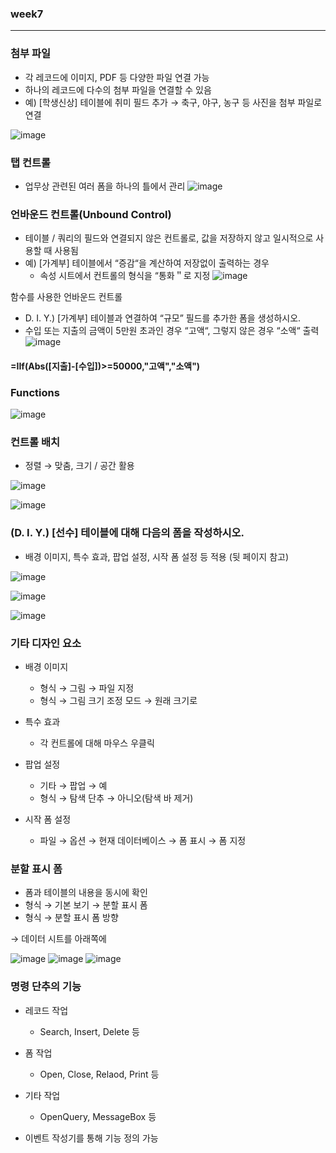 
### week7
----------------
### 첨부 파일
- 각 레코드에 이미지, PDF 등 다양한 파일 연결 가능
- 하나의 레코드에 다수의 첨부 파일을 연결할 수 있음
- 예) [학생신상] 테이블에 취미 필드 추가 → 축구, 야구, 농구 등 사진을 첨부 파일로 연결

![image](https://user-images.githubusercontent.com/97229292/167518053-4a829f5a-bbb1-4738-9c73-7cf70e242aba.png)

### 탭 컨트롤
- 업무상 관련된 여러 폼을 하나의 틀에서 관리
![image](https://user-images.githubusercontent.com/97229292/167518326-1a39a4f1-0cbf-4618-b740-58139aefa9d4.png)


### 언바운드 컨트롤(Unbound Control)
 - 테이블 / 쿼리의 필드와 연결되지 않은 컨트롤로, 값을 저장하지 않고 일시적으로 사용할 때 사용됨
 - 예) [가계부] 테이블에서 “증감“을 계산하여 저장없이 출력하는 경우
    - 속성 시트에서 컨트롤의 형식을 “통화＂로 지정
![image](https://user-images.githubusercontent.com/97229292/167518867-699106b8-53c9-4298-ac67-672b48b95740.png)

함수를 사용한 언바운드 컨트롤
- D. I. Y.) [가계부] 테이블과 연결하여 “규모” 필드를 추가한 폼을 생성하시오.
 - 수입 또는 지출의 금액이 5만원 초과인 경우 “고액“, 그렇지 않은 경우 “소액“ 출력
![image](https://user-images.githubusercontent.com/97229292/167519663-8c0810f1-067d-42a8-83fc-006ded40be20.png)


#### =IIf(Abs([지출]-[수입])>=50000,"고액","소액")


### Functions
![image](https://user-images.githubusercontent.com/97229292/167519757-56123f95-7496-4007-b80e-623ef6aea040.png)

### 컨트롤 배치
- 정렬 → 맞춤,  크기 / 공간 활용

![image](https://user-images.githubusercontent.com/97229292/167520356-44572fa1-fc93-477f-bbed-68955156f4b4.png)

![image](https://user-images.githubusercontent.com/97229292/167520318-f7fa2fc0-df32-4c62-ab18-8f6af84f8490.png)

### (D. I. Y.) [선수] 테이블에 대해 다음의 폼을 작성하시오.
- 배경 이미지, 특수 효과, 팝업 설정, 시작 폼 설정 등 적용 (뒷 페이지 참고)

![image](https://user-images.githubusercontent.com/97229292/167520555-2c9b39c1-eaf1-450f-b54d-490831636258.png)


![image](https://user-images.githubusercontent.com/97229292/167520943-6b19a42b-8158-4a3f-a615-b6a1d1075c9c.png)

![image](https://user-images.githubusercontent.com/97229292/167521072-d2ec4f35-c2d6-401a-bdd4-d3774eacc915.png)

### 기타 디자인 요소
- 배경 이미지
  - 형식 → 그림 → 파일 지정
  - 형식 → 그림 크기 조정 모드 → 원래 크기로
 
- 특수 효과
   - 각 컨트롤에 대해 마우스 우클릭

- 팝업 설정
     - 기타 → 팝업 → 예
     - 형식 → 탐색 단추 → 아니오(탐색 바 제거)

- 시작 폼 설정
     - 파일 → 옵션 → 현재 데이터베이스 → 폼 표시 → 폼 지정

### 분할 표시 폼
 - 폼과 테이블의 내용을 동시에 확인
 - 형식 → 기본 보기 → 분할 표시 폼
 - 형식 → 분할 표시 폼 방향

→ 데이터 시트를 아래쪽에


![image](https://user-images.githubusercontent.com/97229292/167521292-96f79364-95cf-4966-9e33-5a73bebecac9.png)
![image](https://user-images.githubusercontent.com/97229292/167521337-d28c05c6-1483-4c0d-849b-fbe49b6616d3.png)
![image](https://user-images.githubusercontent.com/97229292/167521390-f7614dfa-7247-455b-be1c-c455cb78fc04.png)

### 명령 단추의 기능
- 레코드 작업
  - Search, Insert, Delete 등
- 폼 작업
  - Open, Close, Relaod, Print 등
- 기타 작업
  - OpenQuery, MessageBox 등

- 이벤트 작성기를 통해 기능 정의 가능




